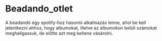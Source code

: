 # Beadando_otlet
A beadandó egy spotify-hoz hasonló alkalmazás lenne, ahol be kell jelentkezni ahhoz, hogy albumokat, illetve az albumokon belüli számokat meghallgassuk, de előtte azt meg kellene vásárolni.

